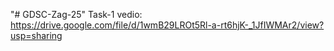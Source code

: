 "# GDSC-Zag-25" 
Task-1 vedio:
https://drive.google.com/file/d/1wmB29LROt5Rl-a-rt6hjK-_1JfIWMAr2/view?usp=sharing
